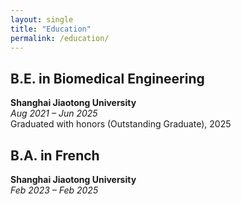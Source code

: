```yaml
---
layout: single
title: "Education"
permalink: /education/
---
```


## B.E. in Biomedical Engineering  
**Shanghai Jiaotong University**  
*Aug 2021 – Jun 2025*<br>
Graduated with honors (Outstanding Graduate), 2025

## B.A. in French  
**Shanghai Jiaotong University**  
*Feb 2023 – Feb 2025*

